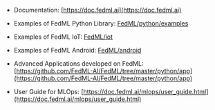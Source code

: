 - Documentation: [https://doc.fedml.ai](https://doc.fedml.ai)

- Examples of FedML Python Library: [FedML/python/examples](./../python/examples)

- Examples of FedML IoT: [FedML/iot](../iot)

- Examples of FedML Android: [FedML/android](../android)

- Advanced Applications developed on FedML: [https://github.com/FedML-AI/FedML/tree/master/python/app](https://github.com/FedML-AI/FedML/tree/master/python/app) 

- User Guide for MLOps: [https://doc.fedml.ai/mlops/user_guide.html](https://doc.fedml.ai/mlops/user_guide.html)
